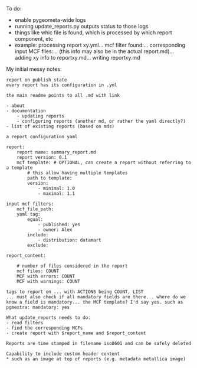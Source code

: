 To do:
* enable pygeometa-wide logs
 * running update_reports.py outputs status to those logs
 * things like whic file is found, which is processed by which report component, etc
 * example: processing report xy.yml... mcf filter found:... corresponding input MCF files:... (this info may also be in the actual report.md)... adding xy info to reportxy.md... writing reportxy.md

My initial messy notes:
```
report on publish state
every report has its configuration in .yml

the main readme points to all .md with link

- about
- documentation
	- updating reports
	- configuring reports (another md, or rather the yaml directly?)
- list of existing reports (based on mds)

a report configuration yaml

report:
	report name: summary_report.md
	report version: 0.1
	mcf template: # OPTIONAL, can create a report without referring to a template
		# this allow having multiple templates 
		path to template: 
		version:
			- minimal: 1.0
			- maximal: 1.1

input mcf filters:
	mcf_file_path:
	yaml tag:
		egual:
			- published: yes
			- owner: Alex
		include:
			- distribution: datamart 
		exclude: 
		
report_content:

	# number of files considered in the report
	mcf files: COUNT
	MCF with errors: COUNT
	MCF with warnings: COUNT 

tags to report on ... with ACTIONS being COUNT, LIST
... must also check if all mandatory fields are there... where do we know a field is mandatory... the MCF template? I'd say yes. such as pgmextra: mandatory: yes

What update_reports needs to do:
- read filters
- find the corresponding MCFs
- create report with $report_name and $report_content

Reports are time stamped in filename iso8601 and can be safely deleted

Capability to include custom header content
* such as an image at top of reports (e.g. metadata metallica image)
```
